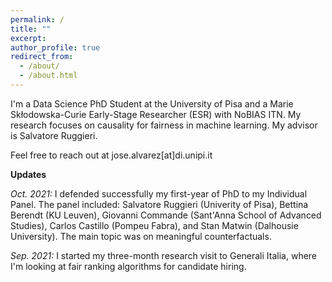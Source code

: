 ```yaml
---
permalink: /
title: ""
excerpt:
author_profile: true
redirect_from: 
  - /about/
  - /about.html
---
```


I'm a Data Science PhD Student at the University of Pisa and a Marie Skłodowska-Curie Early-Stage Researcher (ESR) with NoBIAS ITN. My research focuses on causality for fairness in machine learning. My advisor is Salvatore Ruggieri.

Feel free to reach out at jose.alvarez[at]di.unipi.it

**Updates**

*Oct. 2021:* I defended successfully my first-year of PhD to my Individual Panel. The panel included: Salvatore Ruggieri (Univerity of Pisa), Bettina Berendt (KU Leuven), Giovanni Commande (Sant'Anna School of Advanced Studies), Carlos Castillo (Pompeu Fabra), and Stan Matwin (Dalhousie University). The main topic was on meaningful counterfactuals.

*Sep. 2021:* I started my three-month research visit to Generali Italia, where I'm looking at fair ranking algorithms for candidate hiring.

